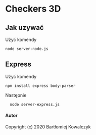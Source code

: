 # Checkers 3D

## Jak uzywać 

  Użyć komendy
  ```
  node server-node.js
  ```

## Express

  Użyć komendy
  ```
  npm install express body-parser
  ```
  Następnie
  ```
    node server-express.js
  ```
#### Autor

Copyright (c) 2020 Bartłomiej Kowalczyk
